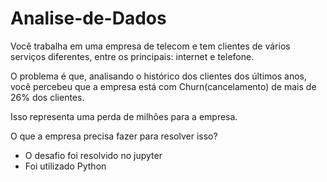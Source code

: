 # Analise-de-Dados

Você trabalha em uma empresa de telecom e tem clientes de vários serviços diferentes, entre os principais: internet e telefone.

O problema é que, analisando o histórico dos clientes dos últimos anos, você percebeu que a empresa está com Churn(cancelamento) de mais de 26% dos clientes.

Isso representa uma perda de milhões para a empresa.

O que a empresa precisa fazer para resolver isso?

- O desafio foi resolvido no jupyter
- Foi utilizado Python
